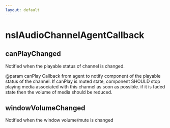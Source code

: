 ```yaml
---
layout: default
---
```


# nsIAudioChannelAgentCallback #

## canPlayChanged ##

Notified when the playable status of channel is changed.

@param canPlay
       Callback from agent to notify component of the playable status
       of the channel. If canPlay is muted state, component SHOULD stop
       playing media associated with this channel as soon as possible. if
       it is faded state then the volume of media should be reduced.


## windowVolumeChanged ##

Notified when the window volume/mute is changed

